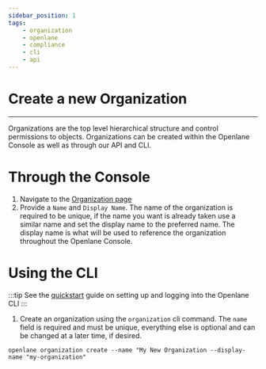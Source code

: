 ```yaml
---
sidebar_position: 1
tags:
    - organization
    - openlane
    - compliance
    - cli
    - api
---
```


# Create a new Organization

---

Organizations are the top level hierarchical structure and control permissions to objects. Organizations can  be created within the Openlane Console as well as through our API and CLI.

# Through the Console

1. Navigate to the [Organization page](https://console.theopenlane.io/organization)
2. Provide a `Name` and `Display Name`. The name of the organization is required to be unique, if the name you want is already taken use a similar name and set the display name to the preferred name. The display name is what will be used to reference the organization throughout the Openlane Console.

# Using the CLI

:::tip
See the [quickstart](/docs/docs/product_docs/quickstart/cli) guide on setting up and logging into the Openlane CLI
:::

1. Create an organization using the `organization` cli command. The `name` field is required and must be unique, everything else is optional and can be changed at a later time, if desired.

```shell
openlane organization create --name "My New Organization --display-name "my-organization"
```


